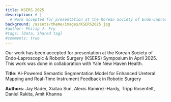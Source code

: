 ```yaml
---
title: KSERS 2025
description: # |
  # Work accepted for presentation at the Korean Society of Endo-Laproscopic & Robotic Surgery (KSERS) 2025 Symposium
background: /assets/theme/images/KSERS2025.jpg
#author: Philip J. Fry
#tags: [Data, Shared tag]
#comments: true
---
```

Our work has been accepted for presentation at the Korean Society of Endo-Laproscopic & Robotic Surgery (KSERS) Symposium in April 2025.  This work was done in collaboration with Yale New Haven Health. 

**Title**: AI-Powered Semantic Segmentation Model for Enhanced Ureteral Mapping and Real-Time Instrument Feedback in Robotic Surgery

**Authors**: Jay Bader, Xiatao Sun, Alexis Ramirez-Hardy, Tripp Rosenfelt, Daniel Rakita, Amit Khanna

